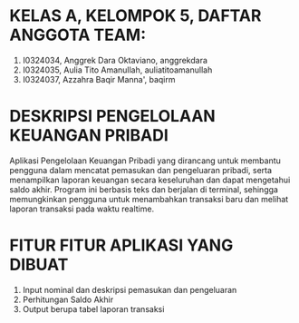 # KELAS A, KELOMPOK 5, DAFTAR ANGGOTA TEAM:
1. I0324034, Anggrek Dara Oktaviano, anggrekdara
2. I0324035, Aulia Tito Amanullah, auliatitoamanullah
3. I0324037, Azzahra Baqir Manna', baqirm

# DESKRIPSI PENGELOLAAN KEUANGAN PRIBADI
Aplikasi Pengelolaan Keuangan Pribadi yang dirancang untuk membantu pengguna dalam mencatat pemasukan dan pengeluaran pribadi, serta menampilkan laporan keuangan secara keseluruhan dan dapat mengetahui saldo akhir. Program ini berbasis teks dan berjalan di terminal, sehingga memungkinkan pengguna untuk menambahkan transaksi baru dan melihat laporan transaksi pada waktu realtime.

# FITUR FITUR APLIKASI YANG DIBUAT
1. Input nominal dan deskripsi pemasukan dan pengeluaran
2. Perhitungan Saldo Akhir
3. Output berupa tabel laporan transaksi 
